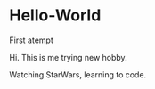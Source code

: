 # Hello-World

First atempt

Hi. This is me trying new hobby.




Watching StarWars, learning to code.
